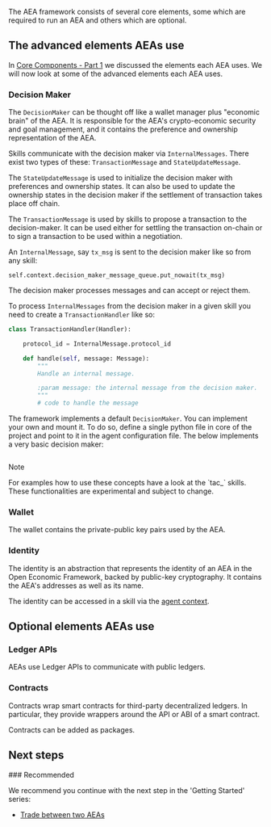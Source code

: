 The AEA framework consists of several core elements, some which are required to run an AEA and others which are optional.

## The advanced elements AEAs use

In <a href="../core-components-1/">Core Components - Part 1</a> we discussed the elements each AEA uses. We will now look at some of the advanced elements each AEA uses.

### Decision Maker

The `DecisionMaker` can be thought off like a wallet manager plus "economic brain" of the AEA. It is responsible for the AEA's crypto-economic security and goal management, and it contains the preference and ownership representation of the AEA.


Skills communicate with the decision maker via `InternalMessages`. There exist two types of these: `TransactionMessage` and `StateUpdateMessage`.

The `StateUpdateMessage` is used to initialize the decision maker with preferences and ownership states. It can also be used to update the ownership states in the decision maker if the settlement of transaction takes place off chain.

The `TransactionMessage` is used by skills to propose a transaction to the decision-maker. It can be used either for settling the transaction on-chain or to sign a transaction to be used within a negotiation.

An `InternalMessage`, say `tx_msg` is sent to the decision maker like so from any skill:
```
self.context.decision_maker_message_queue.put_nowait(tx_msg)
```

The decision maker processes messages and can accept or reject them.

To process `InternalMessages` from the decision maker in a given skill you need to create a `TransactionHandler` like so:

``` python
class TransactionHandler(Handler):

	protocol_id = InternalMessage.protocol_id

	def handle(self, message: Message):
		"""
		Handle an internal message.

		:param message: the internal message from the decision maker.
		"""
		# code to handle the message
```

The framework implements a default `DecisionMaker`. You can implement your own and mount it. To do so, define a single python file in core of the project and point to it in the agent configuration file. The below implements a very basic decision maker:

``` python
```

<div class="admonition note">
  <p class="admonition-title">Note</p>
  <p>For examples how to use these concepts have a look at the `tac_` skills. These functionalities are experimental and subject to change.
</p>
</div>

### Wallet

The wallet contains the private-public key pairs used by the AEA.

### Identity

The identity is an abstraction that represents the identity of an AEA in the Open Economic Framework, backed by public-key cryptography. It contains the AEA's addresses as well as its name.

The identity can be accessed in a skill via the <a href="../api/context/base/">agent context</a>.

## Optional elements AEAs use

### Ledger APIs

<!-- 
Ledger APIs are special types of connections. In particular, they must implement a protocol compatible 
 -->

AEAs use Ledger APIs to communicate with public ledgers.

### Contracts

Contracts wrap smart contracts for third-party decentralized ledgers. In particular, they provide wrappers around the API or ABI of a smart contract.

Contracts can be added as packages.

<!-- ## Filter

`Filter` routes messages to the correct `Handler` via `Resource`. It also holds a reference to the currently active `Behaviour` and `Task` instances.

By default for every skill, each `Handler`, `Behaviour` and `Task` is registered in the `Filter`. However, note that skills can de-active and re-activate themselves.

The `Filter` also routes internal messages from the `DecisionMaker` to the respective `Handler` in the skills.

## Resource 

The `Resource` component is made up of `Registries` for each type of resource (e.g. `Protocol`, `Handler`, `Behaviour`, `Task`). 

Message Envelopes travel through the `Filter` which in turn fetches the correct `Handler` from the `Registry`.

Specific `Registry` classes are in the `registries/base.py` module.

* `ProtocolRegistry`.
* `HandlerRegistry`. 
* `BehaviourRegistry`.
* `TaskRegistry`.
 -->

## Next steps

### Recommended

We recommend you continue with the next step in the 'Getting Started' series:

- <a href="../thermometer-skills-step-by-step/">Trade between two AEAs</a>

<br />

